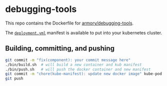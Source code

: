 # debugging-tools

This repo contains the Dockerfile for [armory/debugging-tools](https://cloud.docker.com/u/armory/repository/docker/armory/debugging-tools).

The [`deployment.yml`](https://github.com/armory/docker-debugging-tools/blob/master/kube-pod.yml) manifest is available to put into your kubernetes cluster.

## Building, committing, and pushing
```bash
git commit -m "fix(component): your commit message here"
./bin/build.sh  # will build a new container and kub manifest
./bin/push.sh   # will push the docker container and new manifest
git commit -m "chore(kube-manifest): update new docker image" kube-pod.yml
git push
```
